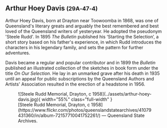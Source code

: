 ## Arthur Hoey Davis <small>(29A‑47‑4)</small>

Arthur Hoey Davis, born at Drayton near Toowoomba in 1868, was one of Queensland's literary greats and arguably the best remembered and best loved of the Queensland writers of yesteryear. He adopted the pseudonym 'Steele Rudd'. In 1895 *The Bulletin* published his ‘Starting the Selection’, a short story based on his father's experience, in which Rudd introduces the characters in his legendary family, and sets the pattern for further adventures. 

Davis became a regular and popular contributor and in 1899 the *Bulletin* published an illustrated collection of the sketches in book form under the title *On Our Selection*. He lay in an unmarked grave after his death in 1935 until an appeal for public subscriptions by the Queensland Authors and Artists' Association resulted in the erection of a headstone in 1956.

<figure markdown>
  ![Steele Rudd Memorial, Drayton, c 1958](../assets/arthur-hoey-davis.jpg){ width="55%" class="full-width" }
  <figcaption markdown>[Steele Rudd Memorial, Drayton, c 1958](https://www.flickr.com/photos/queenslandstatearchives/41079431360/in/album-72157710041752261/) — Queensland State Archives.</figcaption>
</figure>

<!--
https://trove.nla.gov.au/newspaper/article/50031781
-->
